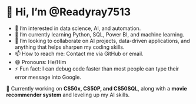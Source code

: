 # 👋 Hi, I’m @Readyray7513  

- 👀 I’m interested in data science, AI, and automation.  
- 🌱 I’m currently learning Python, SQL, Power BI, and machine learning.  
- 💞️ I’m looking to collaborate on AI projects, data-driven applications, and anything that helps sharpen my coding skills.  
- 📫 How to reach me: Contact me via GitHub or email.  
- 😄 Pronouns: He/Him  
- ⚡ Fun fact: I can debug code faster than most people can type their error message into Google.  

🚀 Currently working on **CS50x, CS50P, and CS50SQL**, along with a **movie recommender system** and leveling up my AI skills.  

